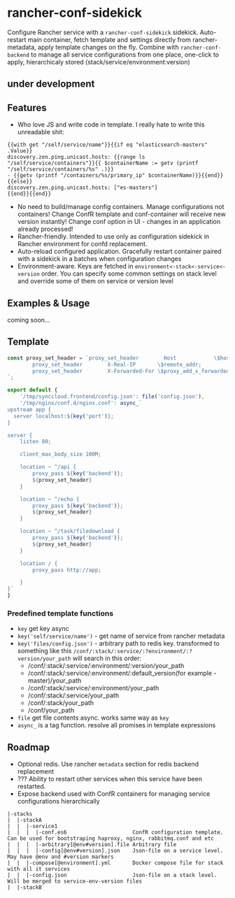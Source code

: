 # rancher-conf-sidekick

Configure Rancher service with a  `rancher-conf-sidekick` sidekick. Auto-restart main container, fetch template and settings directly from rancher-metadata, apply template changes on the fly. Combine with `rancher-conf-backend` to manage all service configurations from one place, one-click to apply, hierarchicaly stored (stack/service/environment:version)

## under development

## Features
 - Who love JS and write code in template. I really hate to write this unreadable shit:
```
{{with get "/self/service/name"}}{{if eq "elasticsearch-masters" .Value}}
discovery.zen.ping.unicast.hosts: {{range ls "/self/service/containers"}}{{ $containerName := getv (printf "/self/service/containers/%s" .)}}
- {{getv (printf "/containers/%s/primary_ip" $containerName)}}{{end}}
{{else}}
discovery.zen.ping.unicast.hosts: ["es-masters"]
{{end}}{{end}}
```
 - No need to build/manage config containers. Manage configurations not containers! Change ConfR template and conf-container will receive new version instantly! Change conf option in UI - changes in an application already processed!
 - Rancher-friendly. Intended to use only as configuration sidekick in Rancher environment for confd replacement.
 - Auto-reload configured application. Gracefully restart container paired with a sidekick in a batches when configuration changes
 - Environment-aware. Keys are fetched in `environment<-stack<-service<-version` order. You can specify some common settings on stack level and override some of them on service or version level 

## Examples & Usage
coming soon...
## Template
```js
const proxy_set_header = `proxy_set_header        Host            \$host;
        proxy_set_header        X-Real-IP       \$remote_addr;
        proxy_set_header        X-Forwarded-For \$proxy_add_x_forwarded_for;
`;

export default {
    '/tmp/synccloud.frontend/config.json': file('config.json'),
    '/tmp/nginx/conf.d/nginx.conf': async_`
upstream app {
  server localhost:${key('port')};
}

server {
    listen 80;

    client_max_body_size 100M;

    location ~ ^/api {
        proxy_pass ${key('backend')};
        ${proxy_set_header}
    }

    location ~ ^/echo {
        proxy_pass ${key('backend')};
        ${proxy_set_header}
    }

    location ~ ^/task/filedownload {
        proxy_pass ${key('backend')};
        ${proxy_set_header}
    }

    location / {
        proxy_pass http://app;

    }
}`
}
```

### Predefined template functions
 - `key` get key async
  - `key('self/service/name')` - get name of service from rancher metadata
  - `key('files/config.json')` - arbitrary path to redis key. transformed to something like this `/conf/:stack/:service/:?environment/:?version/your_path`
    will search in this order:
     - /conf/:stack/:service/:environment/:version/your_path
     - /conf/:stack/:service/:environment/:default_version(for example - master)/your_path
     - /conf/:stack/:service/:environment/your_path
     - /conf/:stack/:service/your_path
     - /conf/:stack/your_path
     - /conf/your_path
 - `file` get file contents async. works same way as `key`    
 - `async_` is a tag function. resolve all promises in template expressions


## Roadmap
 - Optional redis. Use rancher `metadata` section for redis backend replacement
 - ??? Ability to restart other services when this service have been restarted.
 - Expose backend used with ConfR containers for managing service configurations hierarchically
```
|-stacks                                
|  |-stackA
|  |  |-service1                       
|  |  |  |-conf.es6                     ConfR configuration template. Can be used for bootstraping haproxy, nginx, rabbitmq.conf and etc
|  |  |  |-arbitrary[@env#version].file Arbitrary file
|  |  |  |-config[@env#version].json    Json-file on a service level. May have @env and #version markers
|  |  |-compose[@environment].yml       Docker compose file for stack with all it services
|  |  |-config.json                     Json-file on a stack level. Will be merged to service-env-version files
|  |-stackB
```
